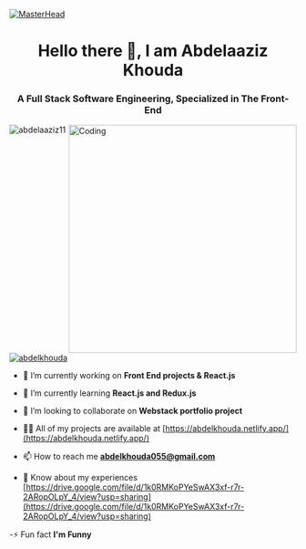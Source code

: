 [![MasterHead](https://firebasestorage.googleapis.com/v0/b/flexi-coding.appspot.com/o/dempgi7-520f8d5f-63d4-4453-8822-dbc149ae27f8.gif?alt=media&token=91c0c7b2-93c3-4029-b011-1a8703c5730d)](https://rishavchanda.io)
<h1 align="center">Hello there 👋, I am Abdelaaziz Khouda</h1>
<h3 align="center">A Full Stack Software Engineering, Specialized in The Front-End</h3>
<img align="right" alt="Coding" width="400" src="https://github.com/abdelaaziz11/UdatesAb/assets/140088735/332b96ad-a1d3-4fd8-9625-034db8c9c1bc">

<p align="left"> <img src="https://komarev.com/ghpvc/?username=abdelaaziz11&label=Profile%20views&color=0e75b6&style=flat" alt="abdelaaziz11" /> </p>

<p align="left"> <a href="https://twitter.com/abdelkhouda" target="blank"><img src="https://img.shields.io/twitter/follow/abdelkhouda?logo=twitter&style=for-the-badge" alt="abdelkhouda" /></a> </p>


- 🔭 I’m currently working on **Front End projects & React.js**

- 🌱 I’m currently learning **React.js and Redux.js**

- 👯 I’m looking to collaborate on **Webstack portfolio project**

- 👨‍💻 All of my projects are available at [https://abdelkhouda.netlify.app/](https://abdelkhouda.netlify.app/)

- 📫 How to reach me **abdelkhouda055@gmail.com**

- 📄 Know about my experiences [https://drive.google.com/file/d/1k0RMKoPYeSwAX3xf-r7r-2ARopOLpY_4/view?usp=sharing](https://drive.google.com/file/d/1k0RMKoPYeSwAX3xf-r7r-2ARopOLpY_4/view?usp=sharing)

-⚡ Fun fact **I'm Funny**
